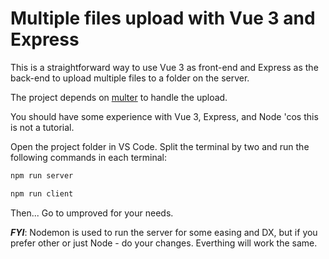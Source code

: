 # Multiple files upload with Vue 3 and Express

This is a straightforward way to use Vue 3 as front-end and Express as the back-end to upload multiple files to a folder on the server.

The project depends on [multer](https://www.npmjs.com/package/multer) to handle the upload.

You should have some experience with Vue 3, Express, and Node 'cos this is not a tutorial.

Open the project folder in VS Code. Split the terminal by two and run the following commands in each terminal:

```bash
npm run server
```

```bash
npm run client
```

Then... Go to umproved for your needs.

***FYI***: Nodemon is used to run the server for some easing and DX, but if you prefer other or just Node - do your changes. Everthing will work the same.